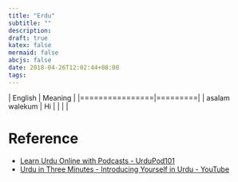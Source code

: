 ```yaml
---
title: "Erdu"
subtitle: ""
description:
draft: true
katex: false
mermaid: false
abcjs: false
date: 2018-04-26T12:02:44+08:00
tags:
---
```



|    English     | Meaning |
|================|=========|
| asalam walekum | Hi      |
|                |         |


# Reference
- [Learn Urdu Online with Podcasts - UrduPod101](https://www.urdupod101.com/)
- [Urdu in Three Minutes - Introducing Yourself in Urdu - YouTube](https://www.youtube.com/watch?v=dVxF12vBzm0)

